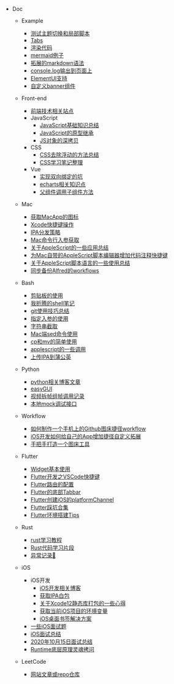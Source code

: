 * Doc
    * Example
        * [测试主题切换和局部脚本](插件示例/testTheme.md)
        * [Tabs](插件示例/tabs.md)
        * [渲染代码](插件示例/renderCode.md)
        * [mermaid例子](插件示例/mermaid例子.md)
        * [拓展的markdown语法](插件示例/Markdown.md)
        * [console.log输出到页面上](插件示例/consoleLog.md)
        * [ElementUI支持](插件示例/ElementUI.md)
        * [自定义banner组件](插件示例/自定义banner组件.md)

    * Front-end
        * [前端技术相关站点](资源收集/前端技术相关站点.md)
        * JavaScript
            * [JavaScript基础知识总结](前端/JavaScript/多态和原型模式.md)
            * [JavaScript的原型继承](前端/JavaScript/JavaScript的原型继承.md)
            * [JS对象的深拷贝](前端/JavaScript/JS对象的深拷贝.md)
        * CSS
            * [CSS去除浮动的方法总结](前端/CSS/2018-05-17去除浮动的方法总结.md)
            * [CSS学习笔记整理](前端/CSS/CSS学习笔记整理.md)
        * Vue
            * [实现双向绑定的坑](前端/Vue/实现双向绑定的坑.md)
            * [echarts相关知识点](前端/Vue/echarts相关知识点.md)
            * [父组件调用子组件方法](前端/Vue/父组件调用子组件方法.md)
    
    * Mac
        * [获取MacApp的图标](Mac技巧/获取MacApp的图标.md)
        * [Xcode快捷键操作](Mac技巧/Xcode快捷键操作.md)
        * [IPA分发策略](Mac技巧/IPA分发策略.md)
        * [Mac命令行入参获取](Mac技巧/Mac命令行入参获取.md)
        * [关于AppleScript的一些应用总结](Mac技巧/关于AppleScript的一些应用总结.md)
        * [为Mac自带的AppleScript脚本编辑器增加代码注释快捷键](Mac技巧/为Mac自带的AppleScript脚本编辑器增加代码注释快捷键.md)
        * [关于AppleScript脚本语言的一些使用总结](Mac技巧/关于AppleScript脚本语言的一些使用总结.md)
        * [同步备份Alfred的workflows](Mac技巧/同步备份Alfred的workflows.md)

    * Bash
        * [剪贴板的使用](Bash/剪贴板的使用.md)
        * [我折腾的shell笔记](Bash/我折腾的shell笔记.md)
        * [git使用技巧总结](Bash/git使用技巧总结.md)
        * [指定入参的使用](Bash/指定入参的使用.md)
        * [字符串截取](Bash/字符串截取.md)
        * [Mac端sed命令使用](Bash/Mac端sed命令使用.md)
        * [cp和mv的简单使用](Bash/cp和mv的简单使用.md)
        * [applescript的一些调用](Bash/applescript的一些调用.md)
        * [上传IPA到蒲公英](Bash/上传IPA到蒲公英.md)
        

    * Python 
        * [python相关博客文章](Python/README.md)
        * [easyGUI](Python/easyGUI.md)
        * [视频拆帧组帧调用记录](Python/视频拆帧组帧调用记录.md)
        * [本地mock调试接口](Python/本地mock调试接口.md) 
    

    * Workflow
        * [如何制作一个手机上的Github图床捷径workflow](工作流/如何制作一个手机上的Github图床捷径workflow.md)
        * [iOS开发如何给自己的App增加捷径自定义拓展](工作流/iOS开发如何给自己的App增加捷径自定义拓展.md)
        * [手把手打造一个图床工具](工作流/手把手打造一个图床工具.md)

    * Flutter
        * [Widget基本使用](Flutter/widget/SUMMARY.md)
        * [Flutter开发之VSCode快捷键](Flutter/开发总结/Flutter开发之VSCode快捷键的使用.md)
        * [Flutter路由的配置](Flutter/开发总结/Flutter路由的配置.md)
        * [Flutter的底部Tabbar](Flutter/开发总结/Flutter的底部Tabbar.md)
        * [Flutter创建iOS的platformChannel](Flutter/开发总结/Flutter创建iOS的platformChannel.md)
        * [Flutter踩坑合集](Flutter/开发总结/Flutter踩坑合集.md)
        * [Flutter环境搭建Tips](Flutter/开发总结/Flutter环境搭建Tips.md)

    * Rust 
        * [rust学习教程](Rust/README.md)
        * [Rust代码学习片段](Rust/Rust代码片段.md)
        * [异常记录📝](Rust/异常记录📝.md)

    * iOS
        * iOS开发
            * [iOS开发相关博客](资源收集/iOS开发相关博客.md)
            * [获取IPA白包](iOS/iOS开发/Xcode获取IPA白包.md)
            * [关于Xcode12静态库打包的一些心得](iOS/iOS开发/关于Xcode12静态库打包的一些心得.md)
            * [获取当前iOS项目的环境变量](iOS/iOS开发/获取当前iOS项目的环境变量.md)
            * [iOS桌面书签解决方案](iOS/iOS开发/iOS桌面书签解决方案.md)
        * [一些iOS面试题](iOS/README.md)
        * [iOS面试总结](iOS/iOS面试总结.md)
        * [2020年10月15日面试总结](iOS/2020年10月15日面试总结.md)
        * [Runtime底层原理灵魂拷问](iOS/Runtime底层原理灵魂拷问.md)
    
    * LeetCode
        * [网站文章或repo仓库](资源收集/算法相关.md)
